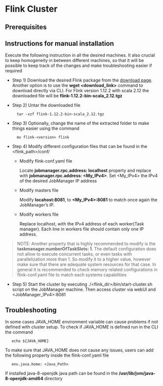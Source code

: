 # Flink Cluster 

## Prerequisites


## Instructions for manual installation

Execute the following instruction in all the desired machines. It also crucial to keep homogeneity in between different machines, so that it will be possible to keep track of the changes and make troubleshooting easier if required

- Step 1) Download the desired Flink package from the [download page](https://flink.apache.org/downloads.html). Another option is to use the **wget <download_link>** command to download directly via CLI. For Flink version 1.12.2 with scala 2.12 the downloaded file will be **flink-1.12.2-bin-scala_2.12.tgz**
- Step 2) Untar the downloaded file 
        
        tar -xzf flink-1.12.2-bin-scala_2.12.tgz
- Step 3) Optionally, change the name of the extracted folder to make things easier using the command 
        
        mv flink-<version> flink

- Step 4) Modify different configuration files that can be found in the <flink_path>/conf/ 

    - Modify flink-conf.yaml file
    
      Locate **jobmanager.rpc.address: localhost** property and replace with **jobmanager.rpc.address: <My_IPv4>**. Set <My_IPv4> the IPv4 of the desired JobManager IP address
     
    - Modify masters file
    
      Modify **locahost:8081**, to **<My_IPv4>:8081** to match once again the JobManager’s IP.
      
    - Modify workers file
    
      Replace localhost, with the IPv4 address of each worker(Task manager). Each line in workers file should contain only one IP address.

> NOTE: Another property that is highly recommended to modify is the **taskmanager.numberOfTaskSlots: 1**. The default configuration does not allow to execute concurrent tasks, or even tasks with parallelization more than 1. So modify it to a higher value, however make sure that there are adequate system resources for that case. In general it is recommended to check memory related configurations in flink-conf.yaml file to match each systems capabilities

- Step 5) Start the cluster by executing ./<flink_dir>/bin/start-cluster.sh script on the JobManager machine. Then access cluster via webUI and <JobManager_IPv4>:8081
  
## Troubleshooting

In some cases JAVA_HOME environment variable can cause problems if not defined with cluster setup. To check if JAVA_HOME is defined run in the CLI the command 
        
       echo ${JAVA_HOME} 
  
To make sure that JAVA_HOME does not cause any issues, users can add the following property inside the flink-conf.yaml file
  
       env.java.home: <Java_Path> 
  
If installed java-8-openjdk java path can be found in the **/usr/lib/jvm/java-8-openjdk-amd64** directory

